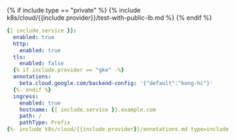 {% if include.type == "private" %}
{% include k8s/cloud/{{include.provider}}/test-with-public-lb.md %}
{% endif %}

```yaml
{{ include.service }}:
  enabled: true
  http:
    enabled: true
  tls:
    enabled: false
  {% if include.provider == "gke" -%}
  annotations:
    beta.cloud.google.com/backend-config: '{"default":"kong-hc"}'
  {%- endif %}
  ingress:
    enabled: true
    hostname: {{ include.service }}.example.com
    path: /
    pathType: Prefix
{%- include k8s/cloud/{{include.provider}}/annotations.md type=include.type %}
```
